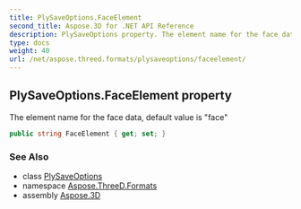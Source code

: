 ```yaml
---
title: PlySaveOptions.FaceElement
second_title: Aspose.3D for .NET API Reference
description: PlySaveOptions property. The element name for the face data default value is face
type: docs
weight: 40
url: /net/aspose.threed.formats/plysaveoptions/faceelement/
---
```

## PlySaveOptions.FaceElement property

The element name for the face data, default value is "face"

```csharp
public string FaceElement { get; set; }
```

### See Also

* class [PlySaveOptions](../)
* namespace [Aspose.ThreeD.Formats](../../plysaveoptions/)
* assembly [Aspose.3D](../../../)


